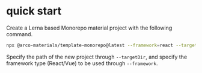 # quick start

Create a Lerna based Monorepo material project with the following command.

```bash
npx @arco-materials/template-monorepo@latest --framework=react --targetDir=directory-name
````

Specify the path of the new project through `--targetDir`, and specify the framework type (React/Vue) to be used through `--framework`.
